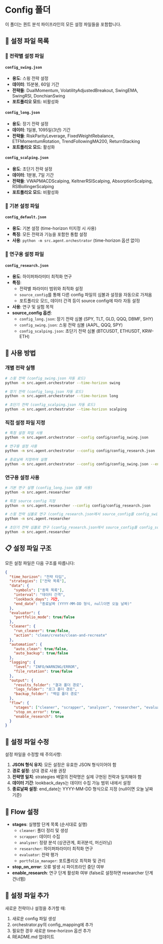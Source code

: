 # Config 폴더

이 폴더는 퀀트 분석 파이프라인의 모든 설정 파일들을 포함합니다.

## 📁 설정 파일 목록

### 🎯 전략별 설정 파일

#### `config_swing.json`
- **용도**: 스윙 전략 설정
- **데이터**: 15분봉, 60일 기간
- **전략들**: DualMomentum, VolatilityAdjustedBreakout, SwingEMA, SwingRSI, DonchianSwing
- **포트폴리오 모드**: 비활성화

#### `config_long.json`
- **용도**: 장기 전략 설정
- **데이터**: 1일봉, 1095일(3년) 기간
- **전략들**: RiskParityLeverage, FixedWeightRebalance, ETFMomentumRotation, TrendFollowingMA200, ReturnStacking
- **포트폴리오 모드**: 활성화

#### `config_scalping.json`
- **용도**: 초단기 전략 설정
- **데이터**: 1분봉, 7일 기간
- **전략들**: VWAPMACDScalping, KeltnerRSIScalping, AbsorptionScalping, RSIBollingerScalping
- **포트폴리오 모드**: 비활성화

### 🔧 기본 설정 파일

#### `config_default.json`
- **용도**: 기본 설정 (time-horizon 미지정 시 사용)
- **특징**: 모든 전략과 기능을 포함한 통합 설정
- **사용**: `python -m src.agent.orchestrator` (time-horizon 옵션 없이)

### 🔬 연구용 설정 파일

#### `config_research.json`
- **용도**: 하이퍼파라미터 최적화 연구
- **특징**: 
  - 전략별 파라미터 범위와 최적화 설정
  - `source_config`를 통해 다른 config 파일의 심볼과 설정을 자동으로 가져옴
  - 포트폴리오 모드, 데이터 간격 등이 source config에 따라 자동 설정
- **사용**: 연구 및 실험 목적
- **source_config 옵션**:
  - `config_long.json`: 장기 전략 심볼 (SPY, TLT, GLD, QQQ, DBMF, SHY)
  - `config_swing.json`: 스윙 전략 심볼 (AAPL, QQQ, SPY)
  - `config_scalping.json`: 초단기 전략 심볼 (BTCUSDT, ETHUSDT, KRW-ETH)

## 🚀 사용 방법

### 개별 전략 실행
```bash
# 스윙 전략 (config_swing.json 자동 로드)
python -m src.agent.orchestrator --time-horizon swing

# 장기 전략 (config_long.json 자동 로드)
python -m src.agent.orchestrator --time-horizon long

# 초단기 전략 (config_scalping.json 자동 로드)
python -m src.agent.orchestrator --time-horizon scalping
```

### 직접 설정 파일 지정
```bash
# 특정 설정 파일 사용
python -m src.agent.orchestrator --config config/config_swing.json

# 연구용 설정 사용
python -m src.agent.orchestrator --config config/config_research.json

# 종료날짜 지정하여 실행
python -m src.agent.orchestrator --config config/config_swing.json --end-date 2024-12-31
```

### 연구용 설정 사용
```bash
# 기본 연구 실행 (config_long.json 심볼 사용)
python -m src.agent.researcher

# 특정 source config 지정
python -m src.agent.researcher --config config/config_research.json

# 스윙 전략 심볼로 연구 (config_research.json에서 source_config를 config_swing.json으로 수정)
python -m src.agent.researcher

# 초단기 전략 심볼로 연구 (config_research.json에서 source_config를 config_scalping.json으로 수정)
python -m src.agent.researcher
```

## 📋 설정 파일 구조

모든 설정 파일은 다음 구조를 따릅니다:

```json
{
  "time_horizon": "전략 타입",
  "strategies": ["전략 목록"],
  "data": {
    "symbols": ["종목 목록"],
    "interval": "데이터 간격",
    "lookback_days": 기간,
    "end_date": "종료날짜 (YYYY-MM-DD 형식, null이면 오늘 날짜)"
  },
  "evaluator": {
    "portfolio_mode": true/false
  },
  "cleaner": {
    "run_cleaner": true/false,
    "action": "clean/create/clean-and-recreate"
  },
  "automation": {
    "auto_clean": true/false,
    "auto_backup": true/false
  },
  "logging": {
    "level": "INFO/WARNING/ERROR",
    "file_rotation": true/false
  },
  "output": {
    "results_folder": "결과 폴더 경로",
    "logs_folder": "로그 폴더 경로",
    "backup_folder": "백업 폴더 경로"
  },
  "flow": {
    "stages": ["cleaner", "scrapper", "analyzer", "researcher", "evaluator", "portfolio_manager"],
    "stop_on_error": true,
    "enable_research": true
  }
}
```

## 🔄 설정 파일 수정

설정 파일을 수정할 때 주의사항:

1. **JSON 형식 유지**: 모든 설정은 유효한 JSON 형식이어야 함
2. **경로 설정**: 상대 경로 사용 권장
3. **전략명 일치**: strategies 배열의 전략명은 실제 구현된 전략과 일치해야 함
4. **데이터 기간**: lookback_days는 데이터 수집 가능 범위 내에서 설정
5. **종료날짜 설정**: end_date는 YYYY-MM-DD 형식으로 지정 (null이면 오늘 날짜 기준)

## 🔄 Flow 설정

- **stages**: 실행할 단계 목록 (순서대로 실행)
  - `cleaner`: 폴더 정리 및 생성
  - `scrapper`: 데이터 수집
  - `analyzer`: 정량 분석 (상관관계, 회귀분석, 머신러닝)
  - `researcher`: 하이퍼파라미터 최적화 연구
  - `evaluator`: 전략 평가
  - `portfolio_manager`: 포트폴리오 최적화 및 관리
- **stop_on_error**: 오류 발생 시 파이프라인 중단 여부
- **enable_research**: 연구 단계 활성화 여부 (false로 설정하면 researcher 단계 건너뜀)

## 📝 설정 파일 추가

새로운 전략이나 설정을 추가할 때:

1. 새로운 config 파일 생성
2. orchestrator.py의 config_mapping에 추가
3. 필요한 경우 새로운 time-horizon 옵션 추가
4. README.md 업데이트 